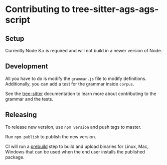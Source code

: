 # Contributing to tree-sitter-ags-ags-script

## Setup

Currently Node 8.x is required and will not build in a newer version of Node.

## Development

All you have to do is modify the `grammar.js` file to modify definitions.
Additionally, you can add a test for the grammar inside `corpus`.

See the [tree-sitter](https://github.com/tree-sitter/tree-sitter) documentation to learn more about contributing to the grammar and the tests.

## Releasing

To release new version, use `npm version` and push tags to master.

Run `npm publish` to publish the new version.

CI will run a [prebuild](https://www.npmjs.com/package/prebuild) step to build and upload binaries for Linux, Mac, Windows that can be used when the end user installs the published package.

